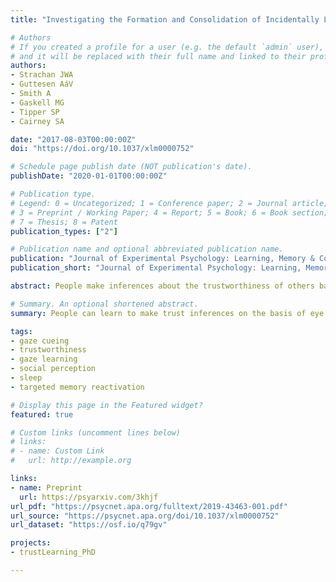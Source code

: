 ```yaml
---
title: "Investigating the Formation and Consolidation of Incidentally Learned Trust"

# Authors
# If you created a profile for a user (e.g. the default `admin` user), write the username (folder name) here 
# and it will be replaced with their full name and linked to their profile.
authors:
- Strachan JWA
- Guttesen AáV
- Smith A
- Gaskell MG
- Tipper SP
- Cairney SA

date: "2017-08-03T00:00:00Z"
doi: "https://doi.org/10.1037/xlm0000752"

# Schedule page publish date (NOT publication's date).
publishDate: "2020-01-01T00:00:00Z"

# Publication type.
# Legend: 0 = Uncategorized; 1 = Conference paper; 2 = Journal article;
# 3 = Preprint / Working Paper; 4 = Report; 5 = Book; 6 = Book section;
# 7 = Thesis; 8 = Patent
publication_types: ["2"]

# Publication name and optional abbreviated publication name.
publication: "Journal of Experimental Psychology: Learning, Memory & Cognition, 46(4), 684-698"
publication_short: "Journal of Experimental Psychology: Learning, Memory & Cognition"

abstract: People make inferences about the trustworthiness of others based on their observed gaze behaviour. Faces that consistently look towards a target location are rated as more trustworthy than those that look away from the target. Representations of trust are important for future interactions; yet little is known about how they are consolidated in long-term memory. Sleep facilitates memory consolidation for incidentally-learned information and may therefore support the retention of trust representations. We investigated the consolidation of trust inferences across periods of sleep or wakefulness. In addition, we employed a memory cueing procedure (targeted memory reactivation, TMR) in a bid to strengthen certain trust memories over others. We observed no difference in the retention of trust inferences following delays of sleep or wakefulness, and there was no effect of TMR in either condition. Interestingly, trust inferences remained stable one week after learning, irrespective of the initial post-learning delay. A second experiment showed that this implicit learning occurs despite participants’ being unable to explicitly recall the gaze behaviour of specific faces immediately after encoding. Together, these results suggest that gist-like, social inferences are formed at the time of learning without retaining the original episodic memory and thus do not benefit from offline consolidation through replay. We discuss our findings in the context of a novel framework whereby trust judgements reflect an efficient, powerful, and adaptable storage device for social information.

# Summary. An optional shortened abstract.
summary: People can learn to make trust inferences on the basis of eye gaze behaviour. However, this study shows that these learned representations are not strengthened by a period of sleep, and are accessed without participants being explicitly aware of the behaviour that led to these feelings of trustworthiness. This suggests that rather than remembering specific episodes and using those memories to form impressions, we may form social representations of people (as trustworthy or untrustworthy) as a cost-saving device to save from having to remember their actual behaviour.

tags: 
- gaze cueing
- trustworthiness
- gaze learning
- social perception
- sleep
- targeted memory reactivation

# Display this page in the Featured widget?
featured: true

# Custom links (uncomment lines below)
# links:
# - name: Custom Link
#   url: http://example.org

links: 
- name: Preprint
  url: https://psyarxiv.com/3khjf
url_pdf: "https://psycnet.apa.org/fulltext/2019-43463-001.pdf"
url_source: "https://psycnet.apa.org/doi/10.1037/xlm0000752"
url_dataset: "https://osf.io/q79gv"

projects: 
- trustLearning_PhD

---
```



